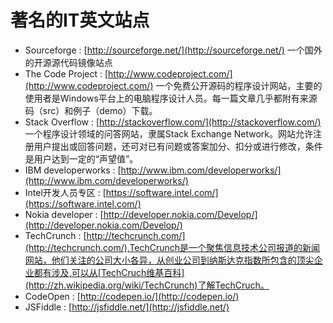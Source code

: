 # 著名的IT英文站点

* Sourceforge : [http://sourceforge.net/](http://sourceforge.net/)  一个国外的开源源代码镜像站点
* The Code Project : [http://www.codeproject.com/](http://www.codeproject.com/) 一个免费公开源码的程序设计网站，主要的使用者是Windows平台上的电脑程序设计人员。每一篇文章几乎都附有来源码（src）和例子（demo）下载。
* Stack Overflow : [http://stackoverflow.com/](http://stackoverflow.com/)  一个程序设计领域的问答网站，隶属Stack Exchange Network。网站允许注册用户提出或回答问题，还可对已有问题或答案加分、扣分或进行修改，条件是用户达到一定的“声望值”。
* IBM developerworks : [http://www.ibm.com/developerworks/](http://www.ibm.com/developerworks/)
* Intel开发人员专区 : [https://software.intel.com/](https://software.intel.com/)
* Nokia developer : [http://developer.nokia.com/Develop/](http://developer.nokia.com/Develop/)
* TechCrunch : [http://techcrunch.com/](http://techcrunch.com/),TechCrunch是一个聚焦信息技术公司报道的新闻网站，他们关注的公司大小各异，从创业公司到纳斯达克指数所包含的顶尖企业都有涉及,可以从[TechCruch维基百科](http://zh.wikipedia.org/wiki/TechCrunch)了解TechCruch。
* CodeOpen : [http://codepen.io/](http://codepen.io/)
* JSFiddle : [http://jsfiddle.net/](http://jsfiddle.net/)
